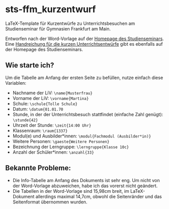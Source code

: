 # sts-ffm_kurzentwurf
LaTeX-Template für Kurzentwürfe zu Unterrichtsbesuchen am Studienseminar für Gymnasien Frankfurt am Main.

Entworfen nach der Word-Vorlage auf der [Homepage des Studienseminars](https://sts-gym-frankfurt.bildung.hessen.de/modul/vorlage_kurzentwurf3-2018.dotx).
Eine [Handreichung für die kurzen Unterrichtsentwürfe](https://sts-gym-frankfurt.bildung.hessen.de/modul/kurzentwurf_3-2017.docx) gibt es ebenfalls auf der Homepage des Studienseminars.


## Wie starte ich?
Um die Tabelle am Anfang der ersten Seite zu befüllen, nutze einfach diese Variablen:

* Nachname der LiV: `\name{Musterfrau}`
* Vorname der LiV: `\vorname{Martina}`
* Schule: `\schule{Tolle Schule}`
* Datum: `\datum{01.01.70`
* Stunde, in der der Unterrichtsbesuch stattfindet (einfache Zahl genügt): `\stunde{42}`
* Uhrzeit der Stunde: `\zeit{14:00 Uhr}`
* Klassenraum: `\raum{1337}`
* Modul(e) und Ausbilder*innen: `\modul{Fachmodul (Ausbilder*in)}`
* Weitere Personen: `\gaeste{Weitere Personen}`
* Bezeichnung der Lerngruppe: `\lerngruppe{Klasse 10c}`
* Anzahl der Schüler*innen: `\anzahl{33}`

## Bekannte Probleme:
* Die Info-Tabelle am Anfang des Dokuments ist sehr eng. Um nicht von der Word-Vorlage abzuweichen, habe ich das vorerst nicht geändert.
* Die Tabellen in der Word-Vorlage sind 15,98cm breit, im LaTeX-Dokument allerdings maximal 14,7cm, obwohl die Seitenränder und das Seitenformat übernommen wurden.
